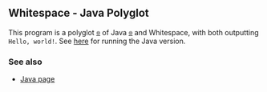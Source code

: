 ## Whitespace - Java Polyglot

This program is a polyglot <sub><sup>[🌐](https://en.wikipedia.org/wiki/Polyglot_(computing))</sup></sub> of Java <sub><sup>[🌐](https://en.wikipedia.org/wiki/Java_(programming_language) 'Wikipedia')</sup></sub> and Whitespace, with both outputting `Hello, world!`. See [here](/java/whitespace-polyglot#cli) for running the Java version.

### See also

- [Java page](/java/whitespace-polyglot/)
